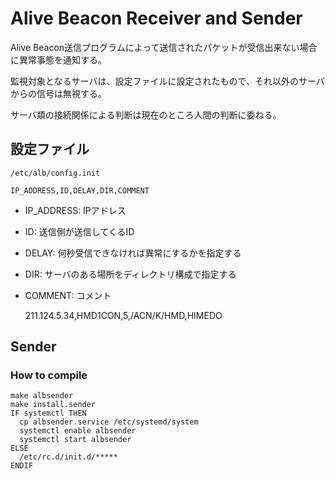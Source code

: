 # Alive Beacon Receiver and Sender

Alive Beacon送信プログラムによって送信されたパケットが受信出来ない場合に異常事態を通知する。

監視対象となるサーバは、設定ファイルに設定されたもので、それ以外のサーバからの信号は無視する。

サーバ類の接続関係による判断は現在のところ人間の判断に委ねる。

## 設定ファイル

    /etc/alb/config.init
    
    IP_ADDRESS,ID,DELAY,DIR,COMMENT

 - IP_ADDRESS: IPアドレス
 - ID: 送信側が送信してくるID
 - DELAY: 何秒受信できなければ異常にするかを指定する
 - DIR: サーバのある場所をディレクトリ構成で指定する
 - COMMENT: コメント

    211.124.5.34,HMD1CON,5,/ACN/K/HMD,HIMEDO


## Sender

### How to compile

    make albsender
    make install.sender
    IF systemctl THEN
      cp albsender.service /etc/systemd/system
      systemctl enable albsender
      systemctl start albsender
    ELSE
      /etc/rc.d/init.d/*****
    ENDIF



